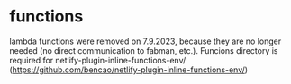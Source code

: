 # functions

lambda functions were removed on 7.9.2023, because they are no longer needed (no direct communication to fabman, etc.).
Funcions directory is required for netlify-plugin-inline-functions-env/ (https://github.com/bencao/netlify-plugin-inline-functions-env/)
